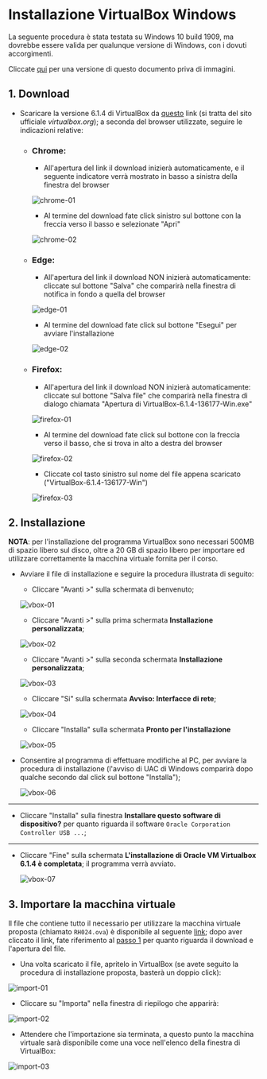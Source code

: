 # Installazione VirtualBox Windows

La seguente procedura è stata testata su Windows 10 build 1909, ma dovrebbe essere valida per qualunque versione di Windows, con i dovuti accorgimenti.

Cliccate [qui](README-noimg.md) per una versione di questo documento priva di immagini.

## 1. Download

- Scaricare la versione 6.1.4 di VirtualBox da [questo](https://download.virtualbox.org/virtualbox/6.1.4/VirtualBox-6.1.4-136177-Win.exe) link (si tratta del sito ufficiale *virtualbox.org*); a seconda del browser utilizzate, seguire le indicazioni relative:
    * ### Chrome:
        - All'apertura del link il download inizierà automaticamente, e il seguente indicatore verrà mostrato in basso a sinistra della finestra del browser

        ![chrome-01](img/download-chrome-01.PNG)

        - Al termine del download fate click sinistro sul bottone con la freccia verso il basso e selezionate "Apri"

        ![chrome-02](img/download-chrome-02.PNG)

    * ### Edge:
        - All'apertura del link il download NON inizierà automaticamente: cliccate sul bottone "Salva" che comparirà nella finestra di notifica in fondo a quella del browser

        ![edge-01](img/download-edge-01.PNG)

        - Al termine del download fate click sul bottone "Esegui" per avviare l'installazione

        ![edge-02](img/download-edge-02.PNG)

    * ### Firefox:
        - All'apertura del link il download NON inizierà automaticamente: cliccate sul bottone "Salva file" che comparirà nella finestra di dialogo chiamata "Apertura di VirtualBox-6.1.4-136177-Win.exe"

        ![firefox-01](img/download-firefox-01.PNG)

        - Al termine del download fate click sul bottone con la freccia verso il basso, che si trova in alto a destra del browser

        ![firefox-02](img/download-firefox-02.PNG)

        - Cliccate col tasto sinistro sul nome del file appena scaricato ("VirtualBox-6.1.4-136177-Win")

        ![firefox-03](img/download-firefox-03.PNG)

## 2. Installazione

**NOTA**: per l'installazione del programma VirtualBox sono necessari 500MB di spazio libero sul disco, oltre a 20 GB di spazio libero per importare ed utilizzare correttamente la macchina virtuale fornita per il corso.

- Avviare il file di installazione e seguire la procedura illustrata di seguito:
    * Cliccare "Avanti >" sulla schermata di benvenuto;

    ![vbox-01](img/install-vbox-01.PNG)

    * Cliccare "Avanti >" sulla prima schermata **Installazione personalizzata**;

    ![vbox-02](img/install-vbox-02.PNG)

    * Cliccare "Avanti >" sulla seconda schermata **Installazione personalizzata**;

    ![vbox-03](img/install-vbox-03.PNG)

    * Cliccare "Si" sulla schermata **Avviso: Interfacce di rete**;

    ![vbox-04](img/install-vbox-04.PNG)

    * Cliccare "Installa" sulla schermata **Pronto per l'installazione**

    ![vbox-05](img/install-vbox-05.PNG)

- Consentire al programma di effettuare modifiche al PC, per avviare la procedura di installazione (l'avviso di UAC di Windows comparirà dopo qualche secondo dal click sul bottone "Installa");

    ![vbox-06](img/install-vbox-06.PNG)

---
- Cliccare "Installa" sulla finestra **Installare questo software di dispositivo?** per quanto riguarda il software `Oracle Corporation Controller USB ...`;
---


- Cliccare "Fine" sulla schermata **L'installazione di Oracle VM Virtualbox 6.1.4 è completata**; il programma verrà avviato.

    ![vbox-07](img/install-vbox-07.PNG)

## 3. Importare la macchina virtuale

Il file che contiene tutto il necessario per utilizzare la macchina virtuale proposta (chiamato `RH024.ova`) è disponibile al seguente [link](); dopo aver cliccato il link, fate riferimento al [passo 1](#1-download) per quanto riguarda il download e l'apertura del file.

- Una volta scaricato il file, apritelo in VirtualBox (se avete seguito la procedura di installazione proposta, basterà un doppio click):

![import-01](img/import-ova-01.PNG)

- Cliccare su "Importa" nella finestra di riepilogo che apparirà:

![import-02](img/import-ova-02.PNG)

- Attendere che l'importazione sia terminata, a questo punto la macchina virtuale sarà disponibile come una voce nell'elenco della finestra di VirtualBox:

![import-03](img/import-ova-03.PNG)
